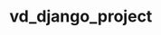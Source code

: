 # vd_django_project

<div>
<src = "https://user-images.githubusercontent.com/73332536/101943822-2366c800-3c2f-11eb-800f-4d99a724498d.png">
<src = "https://user-images.githubusercontent.com/73332536/101943849-2d88c680-3c2f-11eb-8c17-6d700ef649c5.png">
<src = "https://user-images.githubusercontent.com/73332536/101943936-5315d000-3c2f-11eb-8c61-fa378339922f.png">
<src = "https://user-images.githubusercontent.com/73332536/101943942-54df9380-3c2f-11eb-8f8d-17f326dba111.png">
<src = "https://user-images.githubusercontent.com/73332536/101943949-5610c080-3c2f-11eb-921f-abf85f2c80d3.png">
<src = "https://user-images.githubusercontent.com/73332536/101943961-58731a80-3c2f-11eb-80d5-4acc162d11eb.png">
<src = "https://user-images.githubusercontent.com/73332536/101943972-59a44780-3c2f-11eb-9e42-6c88b998b6e1.png">
<src = "https://user-images.githubusercontent.com/73332536/101943985-5c06a180-3c2f-11eb-9c9a-84e10fac090c.png">
<src = "https://user-images.githubusercontent.com/73332536/101943990-5d37ce80-3c2f-11eb-9d8d-6edd1068a87b.png">
<src = "https://user-images.githubusercontent.com/73332536/101943998-5f9a2880-3c2f-11eb-8b2f-b3787af8dd8f.png">
<src = "https://user-images.githubusercontent.com/73332536/101943999-60cb5580-3c2f-11eb-980a-a4cdffd5f837.png">
<src = "https://user-images.githubusercontent.com/73332536/101944014-632daf80-3c2f-11eb-829e-ca6e855dd5ba.png">
<src = "https://user-images.githubusercontent.com/73332536/101944022-64f77300-3c2f-11eb-8bff-42b3acfed449.png">
<src = "https://user-images.githubusercontent.com/73332536/101944026-66c13680-3c2f-11eb-9cf8-30ae08188cb3.png">
<src = "https://user-images.githubusercontent.com/73332536/101944040-688afa00-3c2f-11eb-86e6-487abc2183a3.png">
</div>
